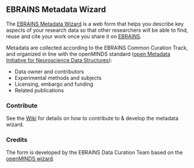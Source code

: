 ## EBRAINS Metadata Wizard


The [EBRAINS Metadata Wizard](https://ebrains-metadata-wizard.apps.hbp.eu) is a web form that helps you describe key aspects of your research data so that other researchers will be able to find, reuse and cite your work once you share it on [EBRAINS](https://search.kg.ebrains.eu/?category=Dataset). 

Metadata are collected according to the EBRAINS Common Curation Track, and organized in line with the openMINDS standard ([open Metadata Initiative for Neuroscience Data Structures](https://github.com/HumanBrainProject/openMINDS)):

- Data owner and contributors
- Experimental methods and subjects
- Licensing, embargo and funding
- Related publications

### Contribute
See the [Wiki](https://github.com/HumanBrainProject/ebrains_wizard/wiki) for details on how to contribute to & develop the metadata wizard.

### Credits

The form is developed by the EBRAINS Data Curation Team based on the [openMINDS wizard](https://github.com/HumanBrainProject/openminds-wizard).

